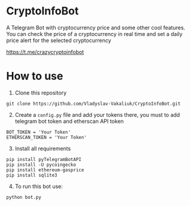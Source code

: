 # CryptoInfoBot
A Telegram Bot with cryptocurrency price and some other cool features.
You can check the price of a cryptocurrency in real time and set a daily price alert for the selected cryptocurrency 

https://t.me/crazycryptoinfobot

# How to use 
1. Clone this repository
```
git clone https://github.com/Vladyslav-Vakaliuk/CryptoInfoBot.git
```
2. Create a `config.py` file and add your tokens there, you must to add telegram bot token and etherscan API token 
```
BOT_TOKEN = 'Your Token' 
ETHERSCAN_TOKEN = 'Your Token' 
``` 
3. Install all requirements
```
pip install pyTelegramBotAPI 
pip install -U pycoingecko
pip install ethereum-gasprice
pip install sqlite3
```
4. To run this bot use: 
```
python bot.py
```





